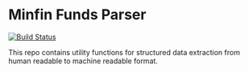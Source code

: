 # Minfin Funds Parser

[![Build Status](https://travis-ci.org/pryazhnikov/pytextutils.svg?branch=master)](https://travis-ci.org/pryazhnikov/pytextutils)

This repo contains utility functions for structured data extraction from human readable to machine readable format.
